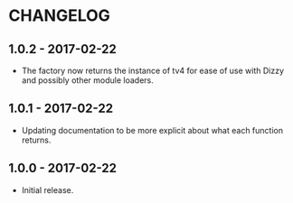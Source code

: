 CHANGELOG
=========

1.0.2 - 2017-02-22
------------------

* The factory now returns the instance of tv4 for ease of use with Dizzy and possibly other module loaders.


1.0.1 - 2017-02-22
------------------

* Updating documentation to be more explicit about what each function returns.


1.0.0 - 2017-02-22
------------------

* Initial release.
